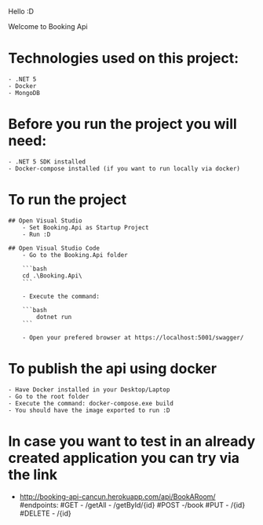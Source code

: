 Hello :D 

Welcome to Booking Api 

# Technologies used on this project:
    - .NET 5
    - Docker
    - MongoDB 

# Before you run the project you will need: 
    - .NET 5 SDK installed
    - Docker-compose installed (if you want to run locally via docker)

# To run the project
    ## Open Visual Studio
        - Set Booking.Api as Startup Project
        - Run :D 

    ## Open Visual Studio Code
        - Go to the Booking.Api folder 
        
        ```bash 
        cd .\Booking.Api\
        ```
        
        - Execute the command: 
        
        ```bash
            dotnet run
        ```
        
        - Open your prefered browser at https://localhost:5001/swagger/

# To publish the api using docker
    - Have Docker installed in your Desktop/Laptop
    - Go to the root folder
    - Execute the command: docker-compose.exe build
    - You should have the image exported to run :D

# In case you want to test in an already created application you can try via the link
- http://booking-api-cancun.herokuapp.com/api/BookARoom/
    #endpoints:
        #GET
            - /getAll
            - /getById/{id}
        #POST
            -/book
        #PUT
            - /{id}
        #DELETE
            - /{id}

